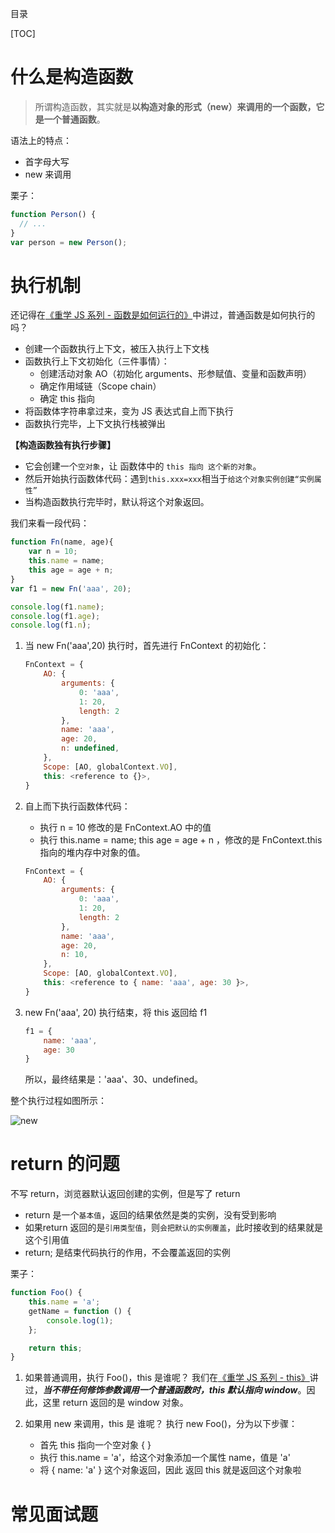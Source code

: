 目录

[TOC]

# 什么是构造函数
> 所谓构造函数，其实就是**以构造对象的形式（new）**来调用的一个函数，它是一个**普通函数**。

语法上的特点：
- 首字母大写
- new 来调用

栗子：
```js
function Person() {
  // ...
}
var person = new Person();
```

# 执行机制
还记得在[《重学 JS 系列 - 函数是如何运行的》](https://github.com/cxh0224/blog/issues/16)中讲过，普通函数是如何执行的吗？
- 创建一个函数执行上下文，被压入执行上下文栈
- 函数执行上下文初始化（三件事情）：
    + 创建活动对象 AO（初始化 arguments、形参赋值、变量和函数声明）
    + 确定作用域链（Scope chain）
    + 确定 this 指向
- 将函数体字符串拿过来，变为 JS 表达式自上而下执行
- 函数执行完毕，上下文执行栈被弹出

**【构造函数独有执行步骤】**
- 它会创建一个`空对象`，让 函数体中的 `this 指向 这个新的对象`。
- 然后开始执行函数体代码：遇到`this.xxx=xxx`相当于`给这个对象实例创建“实例属性”`
- 当构造函数执行完毕时，默认将这个对象返回。


我们来看一段代码：
```js
function Fn(name, age){
    var n = 10;
    this.name = name;
    this age = age + n;
}
var f1 = new Fn('aaa', 20);

console.log(f1.name);
console.log(f1.age);
console.log(f1.n);
```

1. 当 new Fn('aaa',20) 执行时，首先进行 FnContext 的初始化：
    ```js
    FnContext = {
        AO: {
            arguments: {
                0: 'aaa',
                1: 20,
                length: 2
            },
            name: 'aaa',
            age: 20,
            n: undefined,
        },
        Scope: [AO, globalContext.VO],
        this: <reference to {}>,
    }
    ```

2. 自上而下执行函数体代码：
    - 执行 n = 10 修改的是  FnContext.AO 中的值
    - 执行 this.name = name; this age = age + n ，修改的是 FnContext.this 指向的堆内存中对象的值。
    ```js
    FnContext = {
        AO: {
            arguments: {
                0: 'aaa',
                1: 20,
                length: 2
            },
            name: 'aaa',
            age: 20,
            n: 10,
        },
        Scope: [AO, globalContext.VO],
        this: <reference to { name: 'aaa', age: 30 }>,
    }
    ```

3. new Fn('aaa', 20) 执行结束，将 this 返回给 f1
    ```js
    f1 = {
        name: 'aaa',
        age: 30
    }
    ```
    
    所以，最终结果是：'aaa'、30、undefined。

整个执行过程如图所示：

![new](https://user-images.githubusercontent.com/22387652/62944552-8237e980-be0f-11e9-9d1d-ce4f79a98bc9.png)

# return 的问题
不写 return，浏览器默认返回创建的实例，但是写了 return
- return 是一个`基本值`，返回的结果依然是类的实例，没有受到影响
- 如果return 返回的是`引用类型值`，则`会把默认的实例覆盖`，此时接收到的结果就是这个引用值
- return; 是结束代码执行的作用，不会覆盖返回的实例

栗子：
```js
function Foo() {
    this.name = 'a';
    getName = function () {
        console.log(1);
    };

    return this;
}
```
1. 如果普通调用，执行 Foo()，this 是谁呢？
    我们在[《重学 JS 系列 - this》](https://github.com/cxh0224/blog/issues/15)讲过，***当不带任何修饰参数调用一个普通函数时，this 默认指向 window***。因此，这里 return 返回的是 window 对象。

2. 如果用 new 来调用，this 是 谁呢？
    执行 new Foo()，分为以下步骤：
    - 首先 this 指向一个空对象 { }
    - 执行 this.name = 'a'，给这个对象添加一个属性 name，值是 'a'
    - 将 { name: 'a' } 这个对象返回，因此 返回 this 就是返回这个对象啦



# 常见面试题